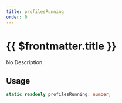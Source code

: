 ```yaml
---
title: profilesRunning
order: 0
---
```


# {{ $frontmatter.title }}

No Description

## Usage

```ts
static readonly profilesRunning: number;
```
